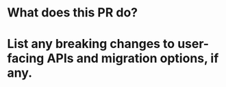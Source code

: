 # What does this PR do?


# List any breaking changes to user-facing APIs and migration options, if any.